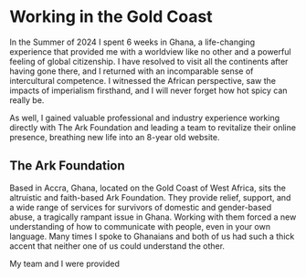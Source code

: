 # Working in the Gold Coast
In the Summer of 2024 I spent 6 weeks in Ghana, a life-changing experience that provided me with a worldview like no other and a powerful feeling of global citizenship. I have resolved to visit all the continents after having gone there, and I returned with an incomparable sense of intercultural competence. I witnessed the African perspective, saw the impacts of imperialism firsthand, and I will never forget how hot spicy can really be. 

As well, I gained valuable professional and industry experience working directly with The Ark Foundation and leading a team to revitalize their online presence, breathing new life into an 8-year old website. 
<!-- insert images of the old site vs the new site-->

## The Ark Foundation
Based in Accra, Ghana, located on the Gold Coast of West Africa, sits the altruistic and faith-based Ark Foundation. They provide relief, support, and a wide range of services for survivors of domestic and gender-based abuse, a tragically rampant issue in Ghana. Working with them forced a new understanding of how to communicate with people, even in your own language. Many times I spoke to Ghanaians and both of us had such a thick accent that neither one of us could understand the other. 

My team and I were provided 